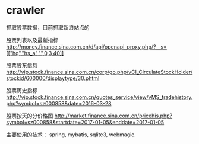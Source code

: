 # crawler
抓取股票数据，目前抓取新浪站点的

股票列表以及最新指标 http://money.finance.sina.com.cn/d/api/openapi_proxy.php/?__s=[["hq","hs_a","",0,3,40]] 

股票股东信息 http://vip.stock.finance.sina.com.cn/corp/go.php/vCI_CirculateStockHolder/stockid/600000/displaytype/30.phtml

股票历史指标 http://vip.stock.finance.sina.com.cn/quotes_service/view/vMS_tradehistory.php?symbol=sz000858&date=2016-03-28

股票按天的分价格图 http://market.finance.sina.com.cn/pricehis.php?symbol=sz000858&startdate=2017-01-05&enddate=2017-01-05

主要使用的技术： spring, mybatis, sqlite3, webmagic.